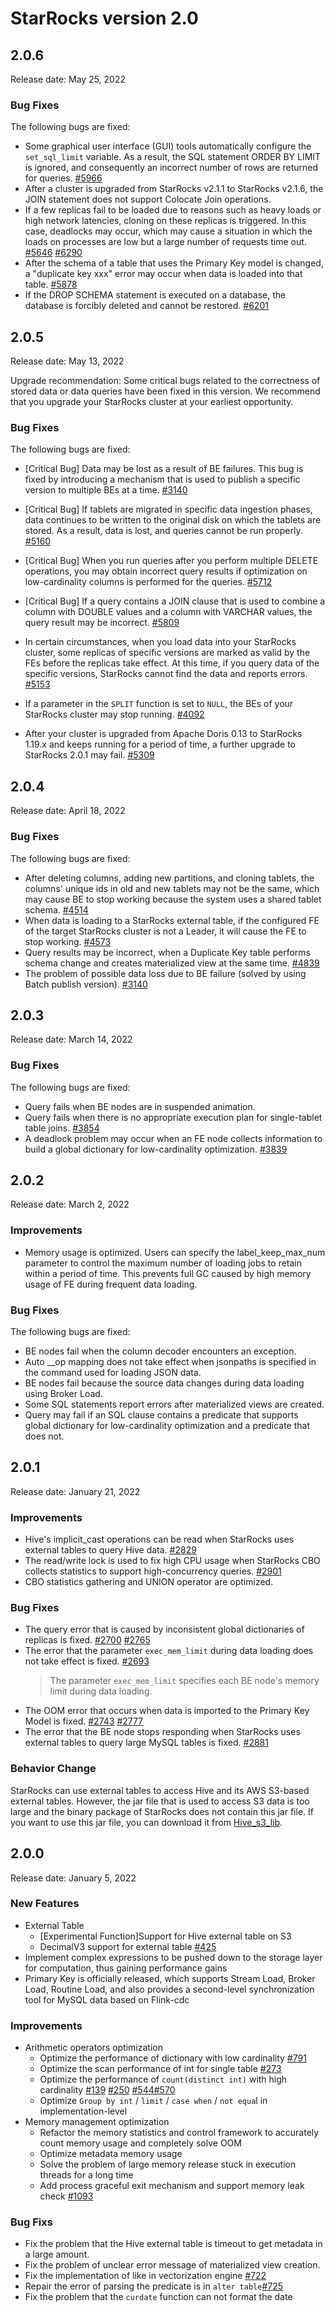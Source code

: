 # StarRocks version 2.0

## 2.0.6

Release date: May 25, 2022

### Bug Fixes

The following bugs are fixed:

- Some graphical user interface (GUI) tools automatically configure the `set_sql_limit` variable. As a result, the SQL statement ORDER BY LIMIT is ignored, and consequently an incorrect number of rows are returned for queries. [#5966](https://github.com/StarRocks/starrocks/issues/5966)
- After a cluster is upgraded from StarRocks v2.1.1 to StarRocks v2.1.6, the JOIN statement does not support Colocate Join operations.
- If a few replicas fail to be loaded due to reasons such as heavy loads or high network latencies, cloning on these replicas is triggered. In this case, deadlocks may occur, which may cause a situation in which the loads on processes are low but a large number of requests time out. [#5646](https://github.com/StarRocks/starrocks/issues/5646) [#6290](https://github.com/StarRocks/starrocks/issues/6290)
- After the schema of a table that uses the Primary Key model is changed, a "duplicate key xxx" error may occur when data is loaded into that table. [#5878](https://github.com/StarRocks/starrocks/issues/5878)
- If the DROP SCHEMA statement is executed on a database, the database is forcibly deleted and cannot be restored. [#6201](https://github.com/StarRocks/starrocks/issues/6201)

## 2.0.5

Release date: May 13, 2022

Upgrade recommendation: Some critical bugs related to the correctness of stored data or data queries have been fixed in this version. We recommend that you upgrade your StarRocks cluster at your earliest opportunity.

### Bug Fixes

The following bugs are fixed:

- [Critical Bug] Data may be lost as a result of BE failures. This bug is fixed by introducing a mechanism that is used to publish a specific version to multiple BEs at a time. [#3140](https://github.com/StarRocks/starrocks/issues/3140)

- [Critical Bug] If tablets are migrated in specific data ingestion phases, data continues to be written to the original disk on which the tablets are stored. As a result, data is lost, and queries cannot be run properly. [#5160](https://github.com/StarRocks/starrocks/issues/5160)

- [Critical Bug] When you run queries after you perform multiple DELETE operations, you may obtain incorrect query results if optimization on low-cardinality columns is performed for the queries. [#5712](https://github.com/StarRocks/starrocks/issues/5712)

- [Critical Bug] If a query contains a JOIN clause that is used to combine a column with DOUBLE values and a column with VARCHAR values, the query result may be incorrect. [#5809](https://github.com/StarRocks/starrocks/pull/5809)

- In certain circumstances, when you load data into your StarRocks cluster, some replicas of specific versions are marked as valid by the FEs before the replicas take effect. At this time, if you query data of the specific versions, StarRocks cannot find the data and reports errors. [#5153](https://github.com/StarRocks/starrocks/issues/5153)

- If a parameter in the `SPLIT` function is set to `NULL`, the BEs of your StarRocks cluster may stop running. [#4092](https://github.com/StarRocks/starrocks/issues/4092)  

- After your cluster is upgraded from Apache Doris 0.13 to StarRocks 1.19.x and keeps running for a period of time, a further upgrade to StarRocks 2.0.1 may fail. [#5309](https://github.com/StarRocks/starrocks/issues/5309)

## 2.0.4

Release date: April 18, 2022

### Bug Fixes

The following bugs are fixed:

- After deleting columns, adding new partitions, and cloning tablets,  the columns' unique ids in old and new tablets may not be the same, which may cause BE to stop working because the system uses a shared tablet schema. [#4514](https://github.com/StarRocks/starrocks/issues/4514)
- When data is loading to a StarRocks external table, if the configured FE of the target StarRocks cluster is not a Leader, it will cause the FE to stop working. [#4573](https://github.com/StarRocks/starrocks/issues/4573)
- Query results may be incorrect, when a Duplicate Key table performs schema change and creates materialized view at the same time. [#4839](https://github.com/StarRocks/starrocks/issues/4839)
- The problem of possible data loss due to BE failure (solved by using Batch publish version). [#3140](https://github.com/StarRocks/starrocks/issues/3140)

## 2.0.3

Release date: March 14, 2022

### Bug Fixes

The following bugs are fixed:

- Query fails when BE nodes are in suspended animation.
- Query fails when there is no appropriate execution plan for single-tablet table joins.  [#3854](https://github.com/StarRocks/starrocks/issues/3854)
- A deadlock problem may occur when an FE node collects information to build a global dictionary for low-cardinality optimization. [#3839](https://github.com/StarRocks/starrocks/issues/3839)

## 2.0.2

Release date: March 2, 2022

### Improvements

- Memory usage is optimized. Users can specify the label_keep_max_num parameter to control the maximum number of loading jobs to retain within a period of time. This prevents full GC caused by high memory usage of FE during frequent data loading.

### Bug Fixes

The following bugs are fixed:

- BE nodes fail when the column decoder encounters an exception.
- Auto __op mapping does not take effect when jsonpaths is specified in the command used for loading JSON data.
- BE nodes fail because the source data changes during data loading using Broker Load.
- Some SQL statements report errors after materialized views are created.
- Query may fail if an SQL clause contains a predicate that supports global dictionary for low-cardinality optimization and a predicate that does not.

## 2.0.1

Release date: January 21, 2022

### Improvements

- Hive's implicit_cast operations can be read when StarRocks uses external tables to query Hive data. [#2829](https://github.com/StarRocks/starrocks/pull/2829)
- The read/write lock is used to fix high CPU usage when StarRocks CBO collects statistics to support high-concurrency queries. [#2901](https://github.com/StarRocks/starrocks/pull/2901)
- CBO statistics gathering and UNION operator are optimized.

### Bug Fixes

- The query error that is caused by inconsistent global dictionaries of replicas is fixed. [#2700](https://github.com/StarRocks/starrocks/pull/2700) [#2765](https://github.com/StarRocks/starrocks/pull/2765)
- The error that the parameter `exec_mem_limit` during data loading does not take effect is fixed. [#2693](https://github.com/StarRocks/starrocks/pull/2693)
  > The parameter `exec_mem_limit` specifies each BE node's memory limit during data loading.
- The OOM error that occurs when data is imported to the Primary Key Model is fixed. [#2743](https://github.com/StarRocks/starrocks/pull/2743) [#2777](https://github.com/StarRocks/starrocks/pull/2777)
- The error that the BE node stops responding when StarRocks uses external tables to query large MySQL tables is fixed. [#2881](https://github.com/StarRocks/starrocks/pull/2881)

### Behavior Change

StarRocks can use external tables to access Hive and its AWS S3-based external tables. However, the jar file that is used to access S3 data is too large and the binary package of StarRocks does not contain this jar file. If you want to use this jar file, you can download it from [Hive_s3_lib](https://cdn-thirdparty.starrocks.com/hive_s3_jar.tar.gz).

## 2.0.0

Release date: January 5, 2022

### New Features

- External Table
  - [Experimental Function]Support for Hive external table on S3
  - DecimalV3 support for external table [#425](https://github.com/StarRocks/starrocks/pull/425)
- Implement complex expressions to be pushed down to the storage layer for computation, thus gaining performance gains
- Primary Key is officially released, which supports Stream Load, Broker Load, Routine Load, and also provides a second-level synchronization tool for MySQL data based on Flink-cdc

### Improvements

- Arithmetic operators optimization
  - Optimize the performance of dictionary with low cardinality [#791](https://github.com/StarRocks/starrocks/pull/791)
  - Optimize the scan performance of int for single table [#273](https://github.com/StarRocks/starrocks/issues/273)
  - Optimize the performance of `count(distinct int)` with high cardinality  [#139](https://github.com/StarRocks/starrocks/pull/139) [#250](https://github.com/StarRocks/starrocks/pull/250)  [#544](https://github.com/StarRocks/starrocks/pull/544)[#570](https://github.com/StarRocks/starrocks/pull/570)
  - Optimize `Group by int` / `limit` / `case when` / `not equa`l in implementation-level
- Memory management optimization
  - Refactor the memory statistics and control framework to accurately count memory usage and completely solve OOM
  - Optimize metadata memory usage
  - Solve the problem of large memory release stuck in execution threads for a long time
  - Add process graceful exit mechanism and support memory leak check [#1093](https://github.com/StarRocks/starrocks/pull/1093)

### Bug Fixs

- Fix the problem that the Hive external table is timeout to get metadata in a large amount.
- Fix the problem of unclear error message of materialized view creation.
- Fix the implementation of like in vectorization engine [#722](https://github.com/StarRocks/starrocks/pull/722)
- Repair the error of parsing the predicate is in `alter table`[#725](https://github.com/StarRocks/starrocks/pull/725)
- Fix the problem that the `curdate` function can not format the date
